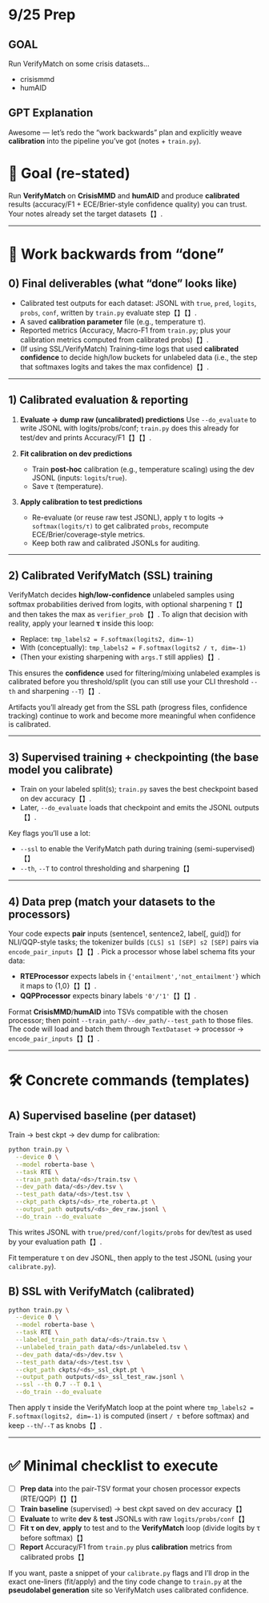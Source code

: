 # 9/25 Prep

## GOAL
Run VerifyMatch on some crisis datasets...
- crisismmd
- humAID

## GPT Explanation
Awesome — let’s redo the “work backwards” plan and explicitly weave **calibration** into the pipeline you’ve got (notes + `train.py`).

# 🎯 Goal (re-stated)

Run **VerifyMatch** on **CrisisMMD** and **humAID** and produce **calibrated** results (accuracy/F1 + ECE/Brier-style confidence quality) you can trust. Your notes already set the target datasets【】.

---

# 🔄 Work backwards from “done”

## 0) Final deliverables (what “done” looks like)

* Calibrated test outputs for each dataset: JSONL with `true`, `pred`, `logits`, `probs`, `conf`, written by `train.py` evaluate step【】【】.
* A saved **calibration parameter** file (e.g., temperature τ).
* Reported metrics (Accuracy, Macro-F1 from `train.py`; plus your calibration metrics computed from calibrated probs)【】.
* (If using SSL/VerifyMatch) Training-time logs that used **calibrated confidence** to decide high/low buckets for unlabeled data (i.e., the step that softmaxes logits and takes the max confidence)【】.

---

## 1) Calibrated evaluation & reporting

1. **Evaluate → dump raw (uncalibrated) predictions**
   Use `--do_evaluate` to write JSONL with logits/probs/conf; `train.py` does this already for test/dev and prints Accuracy/F1【】【】.

2. **Fit calibration on dev predictions**

   * Train **post-hoc** calibration (e.g., temperature scaling) using the dev JSONL (inputs: `logits`/`true`).
   * Save τ (temperature).

3. **Apply calibration to test predictions**

   * Re-evaluate (or reuse raw test JSONL), apply τ to logits → `softmax(logits/τ)` to get calibrated `probs`, recompute ECE/Brier/coverage-style metrics.
   * Keep both raw and calibrated JSONLs for auditing.

---

## 2) Calibrated VerifyMatch (SSL) training

VerifyMatch decides **high/low-confidence** unlabeled samples using softmax probabilities derived from logits, with optional sharpening `T`【】 and then takes the max as `verifier_prob`【】.
To align that decision with reality, apply your learned **τ** inside this loop:

* Replace:
  `tmp_labels2 = F.softmax(logits2, dim=-1)`
* With (conceptually):
  `tmp_labels2 = F.softmax(logits2 / τ, dim=-1)`
* (Then your existing sharpening with `args.T` still applies)【】.

This ensures the **confidence** used for filtering/mixing unlabeled examples is calibrated before you threshold/split (you can still use your CLI threshold `--th` and sharpening `--T`)【】.

Artifacts you’ll already get from the SSL path (progress files, confidence tracking) continue to work and become more meaningful when confidence is calibrated.

---

## 3) Supervised training + checkpointing (the base model you calibrate)

* Train on your labeled split(s); `train.py` saves the best checkpoint based on dev accuracy【】.
* Later, `--do_evaluate` loads that checkpoint and emits the JSONL outputs【】.

Key flags you’ll use a lot:

* `--ssl` to enable the VerifyMatch path during training (semi-supervised)【】
* `--th`, `--T` to control thresholding and sharpening【】

---

## 4) Data prep (match your datasets to the processors)

Your code expects **pair** inputs (sentence1, sentence2, label\[, guid]) for NLI/QQP-style tasks; the tokenizer builds `[CLS] s1 [SEP] s2 [SEP]` pairs via `encode_pair_inputs`【】【】.
Pick a processor whose label schema fits your data:

* **RTEProcessor** expects labels in `{'entailment','not_entailment'}` which it maps to {1,0}【】【】.
* **QQPProcessor** expects binary labels `'0'/'1'`【】【】.

Format **CrisisMMD**/**humAID** into TSVs compatible with the chosen processor; then point `--train_path/--dev_path/--test_path` to those files. The code will load and batch them through `TextDataset` → processor → `encode_pair_inputs`【】【】.

---

# 🛠️ Concrete commands (templates)

## A) Supervised baseline (per dataset)

Train → best ckpt → dev dump for calibration:

```bash
python train.py \
  --device 0 \
  --model roberta-base \
  --task RTE \
  --train_path data/<ds>/train.tsv \
  --dev_path data/<ds>/dev.tsv \
  --test_path data/<ds>/test.tsv \
  --ckpt_path ckpts/<ds>_rte_roberta.pt \
  --output_path outputs/<ds>_dev_raw.jsonl \
  --do_train --do_evaluate
```

This writes JSONL with `true/pred/conf/logits/probs` for dev/test as used by your evaluation path【】.

Fit temperature τ on dev JSONL, then apply to the test JSONL (using your `calibrate.py`).

## B) SSL with VerifyMatch (calibrated)

```bash
python train.py \
  --device 0 \
  --model roberta-base \
  --task RTE \
  --labeled_train_path data/<ds>/train.tsv \
  --unlabeled_train_path data/<ds>/unlabeled.tsv \
  --dev_path data/<ds>/dev.tsv \
  --test_path data/<ds>/test.tsv \
  --ckpt_path ckpts/<ds>_ssl_ckpt.pt \
  --output_path outputs/<ds>_ssl_test_raw.jsonl \
  --ssl --th 0.7 --T 0.1 \
  --do_train --do_evaluate
```

Then apply τ inside the VerifyMatch loop at the point where `tmp_labels2 = F.softmax(logits2, dim=-1)` is computed (insert `/ τ` before softmax) and keep `--th`/`--T` as knobs【】.

---

# ✅ Minimal checklist to execute

* [ ] **Prep data** into the pair-TSV format your chosen processor expects (RTE/QQP)【】【】
* [ ] **Train baseline** (supervised) → best ckpt saved on dev accuracy【】
* [ ] **Evaluate** to write **dev** & **test** JSONLs with raw `logits/probs/conf`【】
* [ ] **Fit τ on dev**, **apply** to test and to the **VerifyMatch** loop (divide logits by τ before softmax)【】
* [ ] **Report** Accuracy/F1 from `train.py` plus **calibration** metrics from calibrated probs【】

If you want, paste a snippet of your `calibrate.py` flags and I’ll drop in the exact one-liners (fit/apply) and the tiny code change to `train.py` at the **pseudolabel generation** site so VerifyMatch uses calibrated confidence.
